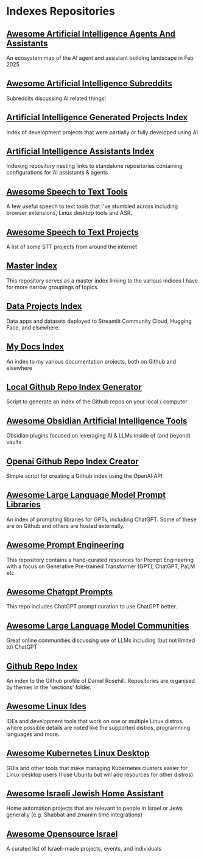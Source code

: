 # Indexes Repositories

## [Awesome Artificial Intelligence Agents And Assistants](https://github.com/danielrosehill/Awesome-AI-Agents-And-Assistants)
An ecosystem map of the AI agent and assistant building landscape in Feb 2025

## [Awesome Artificial Intelligence Subreddits](https://github.com/danielrosehill/Awesome-AI-Subreddits)
Subreddits discussing AI related things!

## [Artificial Intelligence Generated Projects Index](https://github.com/danielrosehill/AI-Generated-Projects-Index)
Index of development projects that were partially or fully developed using AI

## [Artificial Intelligence Assistants Index](https://github.com/danielrosehill/AI-Assistants-Index)
Indexing repository nesting links to standalone repositories containing configurations for AI assistants & agents

## [Awesome Speech to Text Tools](https://github.com/danielrosehill/Awesome-STT-Tools)
A few useful speech to text tools that I've stumbled across including browser extensions, Linux desktop tools and ASR. 

## [Awesome Speech to Text Projects](https://github.com/danielrosehill/Awesome-STT-Projects)
A list of some STT projects from around the internet

## [Master Index](https://github.com/danielrosehill/Master-Index)
This repository serves as a master index linking to the various indices I have for more narrow groupings of topics.

## [Data Projects Index](https://github.com/danielrosehill/Data-Projects-Index)
Data apps and datasets deployed to Streamlit Community Cloud, Hugging Face, and elsewhere. 

## [My Docs Index](https://github.com/danielrosehill/My-Docs-Index)
An index to my various documentation projects, both on Github and elsewhere

## [Local Github Repo Index Generator](https://github.com/danielrosehill/Local-Github-Repo-Index-Generator)
Script to generate an index of the Github repos on your local / computer

## [Awesome Obsidian Artificial Intelligence Tools](https://github.com/danielrosehill/Awesome-Obsidian-AI-Tools)
Obsidian plugins focused on leveraging AI & LLMs inside of (and beyond) vaults

## [Openai Github Repo Index Creator](https://github.com/danielrosehill/OpenAI-Github-Repo-Index-Creator)
Simple script for creating a Github index using the OpenAI API

## [Awesome Large Language Model Prompt Libraries](https://github.com/danielrosehill/Awesome-LLM-Prompt-Libraries)
An index of prompting libraries for GPTs, including ChatGPT. Some of these are on Github and others are hosted externally.

## [Awesome Prompt Engineering](https://github.com/danielrosehill/Awesome-Prompt-Engineering)
This repository contains a hand-curated resources for Prompt Engineering with a focus on Generative Pre-trained Transformer (GPT), ChatGPT, PaLM etc 

## [Awesome Chatgpt Prompts](https://github.com/danielrosehill/awesome-chatgpt-prompts)
This repo includes ChatGPT prompt curation to use ChatGPT better.

## [Awesome Large Language Model Communities](https://github.com/danielrosehill/Awesome-LLM-Communities)
Great online communities discussing use of LLMs including (but not limited to) ChatGPT

## [Github Repo Index](https://github.com/danielrosehill/Github-Repo-Index)
An index to the Github profile of Daniel Rosehill. Repositories are organised by themes in the 'sections' folder.

## [Awesome Linux Ides](https://github.com/danielrosehill/Awesome-Linux-IDEs)
IDEs and development tools that work on one or multiple Linux distros. where possible details are noted like the supported distros, programming languages and more.   

## [Awesome Kubernetes Linux Desktop](https://github.com/danielrosehill/Awesome-Kubernetes-Linux-Desktop)
GUIs and other tools that make managing Kubernetes clusters easier for Linux desktop users (I use Ubuntu but will add resources for other distros)

## [Awesome Israeli Jewish Home Assistant](https://github.com/danielrosehill/Awesome-Israeli-Jewish-Home-Assistant)
Home automation projects that are relevant to people in Israel or Jews generally (e.g. Shabbat and zmanim time integrations)

## [Awesome Opensource Israel](https://github.com/danielrosehill/awesome-opensource-israel)
A curated list of Israeli-made projects, events, and individuals

